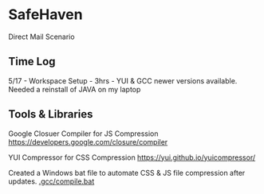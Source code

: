 # SafeHaven
Direct Mail Scenario

Time Log
---------------------------------------------------------------
5/17 - Workspace Setup - 3hrs - YUI & GCC newer versions available. Needed a reinstall of JAVA on my laptop

Tools & Libraries
---------------------------------------------------------------
Google Closuer Compiler for JS Compression
https://developers.google.com/closure/compiler

YUI Compressor for CSS Compression
https://yui.github.io/yuicompressor/

Created a Windows bat file to automate CSS & JS file compression after updates.
[.gcc/compile.bat 
](https://github.com/ghenle/SafeHaven/blob/main/.gcc/compile.bat)
